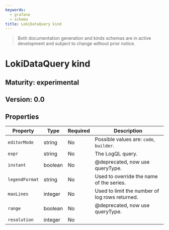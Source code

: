 ```yaml
---
keywords:
  - grafana
  - schema
title: LokiDataQuery kind
---
```

> Both documentation generation and kinds schemas are in active development and subject to change without prior notice.

# LokiDataQuery kind

## Maturity: experimental
## Version: 0.0

## Properties

| Property       | Type    | Required | Description                                    |
|----------------|---------|----------|------------------------------------------------|
| `editorMode`   | string  | No       | Possible values are: `code`, `builder`.        |
| `expr`         | string  | No       | The LogQL query.                               |
| `instant`      | boolean | No       | @deprecated, now use queryType.                |
| `legendFormat` | string  | No       | Used to override the name of the series.       |
| `maxLines`     | integer | No       | Used to limit the number of log rows returned. |
| `range`        | boolean | No       | @deprecated, now use queryType.                |
| `resolution`   | integer | No       |                                                |


